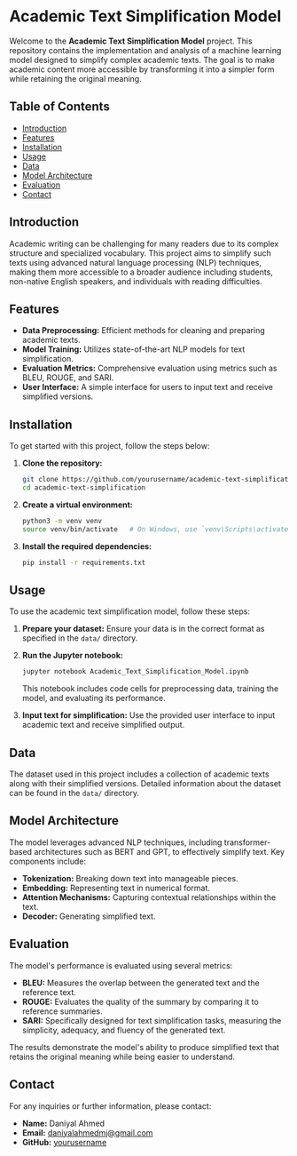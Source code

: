 # Academic Text Simplification Model

Welcome to the **Academic Text Simplification Model** project. This repository contains the implementation and analysis of a machine learning model designed to simplify complex academic texts. The goal is to make academic content more accessible by transforming it into a simpler form while retaining the original meaning.

## Table of Contents

- [Introduction](#introduction)
- [Features](#features)
- [Installation](#installation)
- [Usage](#usage)
- [Data](#data)
- [Model Architecture](#model-architecture)
- [Evaluation](#evaluation)
- [Contact](#contact)

## Introduction

Academic writing can be challenging for many readers due to its complex structure and specialized vocabulary. This project aims to simplify such texts using advanced natural language processing (NLP) techniques, making them more accessible to a broader audience including students, non-native English speakers, and individuals with reading difficulties.

## Features

- **Data Preprocessing:** Efficient methods for cleaning and preparing academic texts.
- **Model Training:** Utilizes state-of-the-art NLP models for text simplification.
- **Evaluation Metrics:** Comprehensive evaluation using metrics such as BLEU, ROUGE, and SARI.
- **User Interface:** A simple interface for users to input text and receive simplified versions.

## Installation

To get started with this project, follow the steps below:

1. **Clone the repository:**
   ```bash
   git clone https://github.com/yourusername/academic-text-simplification.git
   cd academic-text-simplification
   ```

2. **Create a virtual environment:**
   ```bash
   python3 -m venv venv
   source venv/bin/activate   # On Windows, use `venv\Scripts\activate`
   ```

3. **Install the required dependencies:**
   ```bash
   pip install -r requirements.txt
   ```

## Usage

To use the academic text simplification model, follow these steps:

1. **Prepare your dataset:**
   Ensure your data is in the correct format as specified in the `data/` directory.

2. **Run the Jupyter notebook:**
   ```bash
   jupyter notebook Academic_Text_Simplification_Model.ipynb
   ```
   This notebook includes code cells for preprocessing data, training the model, and evaluating its performance.

3. **Input text for simplification:**
   Use the provided user interface to input academic text and receive simplified output.

## Data

The dataset used in this project includes a collection of academic texts along with their simplified versions. Detailed information about the dataset can be found in the `data/` directory.

## Model Architecture

The model leverages advanced NLP techniques, including transformer-based architectures such as BERT and GPT, to effectively simplify text. Key components include:

- **Tokenization:** Breaking down text into manageable pieces.
- **Embedding:** Representing text in numerical format.
- **Attention Mechanisms:** Capturing contextual relationships within the text.
- **Decoder:** Generating simplified text.

## Evaluation

The model's performance is evaluated using several metrics:

- **BLEU:** Measures the overlap between the generated text and the reference text.
- **ROUGE:** Evaluates the quality of the summary by comparing it to reference summaries.
- **SARI:** Specifically designed for text simplification tasks, measuring the simplicity, adequacy, and fluency of the generated text.

The results demonstrate the model's ability to produce simplified text that retains the original meaning while being easier to understand.

## Contact

For any inquiries or further information, please contact:

- **Name:** Daniyal Ahmed
- **Email:** daniyalahmedmj@gmail.com
- **GitHub:** [yourusername](https://github.com/yourusername)
